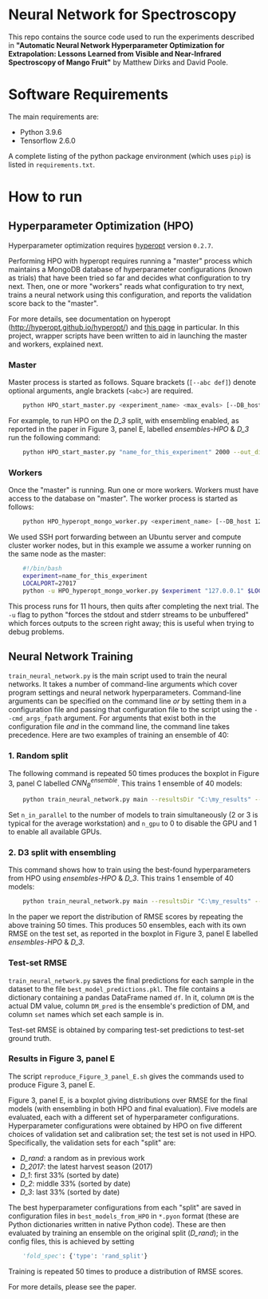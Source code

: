 # Neural Network for Spectroscopy

This repo contains the source code used to run the experiments described in **"Automatic Neural Network Hyperparameter Optimization for Extrapolation: Lessons Learned from Visible and Near-Infrared Spectroscopy of Mango Fruit"** by Matthew Dirks and David Poole.

# Software Requirements

The main requirements are:

- Python 3.9.6
- Tensorflow 2.6.0

A complete listing of the python package environment (which uses `pip`) is listed in `requirements.txt`.




# How to run

## Hyperparameter Optimization (HPO)

Hyperparameter optimization requires [hyperopt](https://github.com/hyperopt/hyperopt) version `0.2.7`.

Performing HPO with hyperopt requires running a "master" process which maintains a MongoDB database of hyperparameter configurations (known as trials) that have been tried so far
and decides what configuration to try next.
Then, one or more "workers" reads what configuration to try next, trains a neural network using this configuration, and reports the validation score back to the "master".

For more details, see documentation on hyperopt (http://hyperopt.github.io/hyperopt/) and [this page](http://hyperopt.github.io/hyperopt/scaleout/mongodb/) in particular.
In this project, wrapper scripts have been written to aid in launching the master and workers, explained next.

### Master

Master process is started as follows. Square brackets (`[--abc def]`) denote optional arguments, angle brackets (`<abc>`) are required.

```bash
	python HPO_start_master.py <experiment_name> <max_evals> [--DB_host 127.0.0.1] [--DB_port 27017] [--out_dir .] --which_cmd_space <which_cmd_space>
```

For example, to run HPO on the *D_3* split, with ensembling enabled, as reported in the paper in Figure 3, panel E, labelled *ensembles-HPO* & *D_3* run the following command:

```bash
    python HPO_start_master.py "name_for_this_experiment" 2000 --out_dir=/home/ubuntu/ --which_cmd_space=ensembles-HPO_D3_split
```


### Workers

Once the "master" is running. Run one or more workers. Workers must have access to the database on "master".
The worker process is started as follows:

```bash
	python HPO_hyperopt_mongo_worker.py <experiment_name> [--DB_host 127.0.0.1] [--DB_port 27017] [--n_jobs 9999999] [--timeout_hours None]
```

We used SSH port forwarding between an Ubuntu server and compute cluster worker nodes, 
but in this example we assume a worker running on the same node as the master:

```bash
    #!/bin/bash
	experiment=name_for_this_experiment
	LOCALPORT=27017
	python -u HPO_hyperopt_mongo_worker.py $experiment "127.0.0.1" $LOCALPORT --timeout_hours 11
```

This process runs for 11 hours, then quits after completing the next trial.
The `-u` flag to python "forces the stdout and stderr streams to be unbuffered" which forces outputs to the screen right away; this is useful when trying to debug problems.

## Neural Network Training

`train_neural_network.py` is the main script used to train the neural networks.
It takes a number of command-line arguments which cover program settings and neural network hyperparameters.
Command-line arguments can be specified on the command line *or* by setting them in a configuration file 
and passing that configuration file to the script using the `--cmd_args_fpath` argument.
For arguments that exist both in the configuration file *and* in the command line, the command line takes precedence.
Here are two examples of training an ensemble of 40:

### 1. Random split

The following command is repeated 50 times produces the boxplot in Figure 3, panel C labelled $CNN_B^{ensemble}$. 
This trains 1 ensemble of 40 models:

```bash
    python train_neural_network.py main --resultsDir "C:\my_results" --m "CNNBensemble" --run_baseline --n_in_parallel 4 --n_gpu 1  --n_training_runs 40 --fold_spec "{'type': 'rand_split'}"
```

Set `n_in_parallel` to the number of models to train simultaneously (2 or 3 is typical for the average workstation) and `n_gpu` to 0 to disable the GPU and 1 to enable all available GPUs.

### 2. D3 split with ensembling

This command shows how to train using the best-found hyperparameters from HPO using *ensembles-HPO* & *D_3*.
This trains 1 ensemble of 40 models:

```bash
    python train_neural_network.py main --resultsDir "C:\my_results" --m "BEST_ensembles-HPO_D3_split" --cmd_args_fpath "./best_models_from_HPO/ensembles-HPO_D3_split.pyon" --n_in_parallel 3 --n_gpu 1
```

In the paper we report the distribution of RMSE scores by repeating the above training 50 times. This produces 50 ensembles, each with its own RMSE on the test set, as reported in the boxplot in Figure 3, panel E labelled *ensembles-HPO* & *D_3*.

### Test-set RMSE
`train_neural_network.py` saves the final predictions for each sample in the dataset to the file `best_model_predictions.pkl`.
The file contains a dictionary containing a pandas DataFrame named `df`. In it, column `DM` is the actual DM value, column `DM_pred` is the ensemble's prediction of DM, and column `set` names which set each sample is in.

Test-set RMSE is obtained by comparing test-set predictions to test-set ground truth.


### Results in Figure 3, panel E

The script `reproduce_Figure_3_panel_E.sh` gives the commands used to produce Figure 3, panel E.

Figure 3, panel E, is a boxplot giving distributions over RMSE for the final models (with ensembling in both HPO and final evaluation).
Five models are evaluated, each with a different set of hyperparameter configurations.
Hyperparameter configurations were obtained by HPO on five different choices of validation set and calibration set; the test set is not used in HPO. 
Specifically, the validation sets for each "split" are:

- *D_rand*: a random as in previous work
- *D_2017*: the latest harvest season (2017)
- *D_1*: first 33% (sorted by date)
- *D_2*: middle 33% (sorted by date)
- *D_3*: last 33% (sorted by date)

The best hyperparameter configurations from each "split"
are saved in configuration files in `best_models_from_HPO`
in `*.pyon` format (these are Python dictionaries written in native Python code).
These are then evaluated by training an ensemble on the original split (*D_rand*);
in the config files, this is achieved by setting

```python
    'fold_spec': {'type': 'rand_split'}
```

Training is repeated 50 times to produce a distribution of RMSE scores.

For more details, please see the paper.